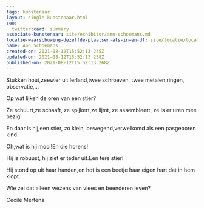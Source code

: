 ```yaml
---
tags: kunstenaar
layout: single-kunstenaar.html
seo:
  twitter:card: summary
associate-kunstenaar: site/exhibitor/ann-schoemans.md
locatie-waarschuwing-dezelfde-plaatsen-als-in-en-df: site/locatie/locatie-van-sophie-collet-en-ann-schoemans.md
name: Ann Schoemans
created-on: 2021-08-12T15:52:13.245Z
updated-on: 2021-08-12T15:52:13.258Z
published-on: 2021-08-12T15:52:13.268Z
---
```

<!--StartFragment-->

Stukken hout,zeewier uit Ierland,twee schroeven, twee metalen ringen, observatie,…

Op wat lijken de oren van een stier?

Ze schuurt,ze schaaft, ze spijkert,ze lijmt, ze assembleert, ze is er uren mee bezig!

En daar is hij,een stier, zo klein, bewegend,verwelkomd als een pasgeboren kind.

Oh,wat is hij mooi!En die horens!

Hij is robuust, hij ziet er teder uit.Een tere stier!

Hij stond op uit haar handen,en het is een beetje haar eigen hart dat in hem klopt.

Wie zei dat alleen wezens van vlees en beenderen leven?



Cécile Mertens



<!--EndFragment-->